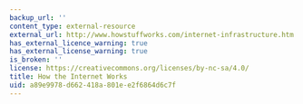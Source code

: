 ```yaml
---
backup_url: ''
content_type: external-resource
external_url: http://www.howstuffworks.com/internet-infrastructure.htm
has_external_licence_warning: true
has_external_license_warning: true
is_broken: ''
license: https://creativecommons.org/licenses/by-nc-sa/4.0/
title: How the Internet Works
uid: a89e9978-d662-418a-801e-e2f6864d6c7f
---
```

